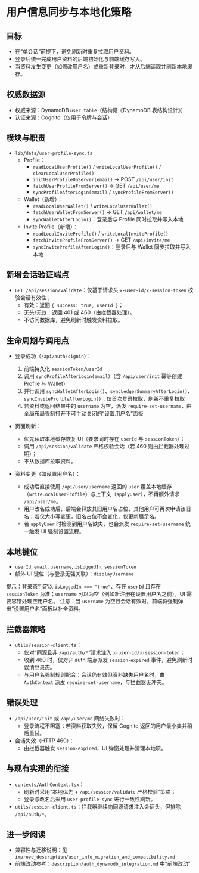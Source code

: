 # 用户信息同步与本地化策略

## 目标
- 在“单会话”前提下，避免刷新时重复拉取用户资料。
- 登录后统一完成用户资料的后端初始化与前端缓存写入。
- 当资料发生变更（如修改用户名）或重新登录时，才从后端读取并刷新本地缓存。

## 权威数据源
- 权威来源：DynamoDB `user_table`（结构见《DynamoDB 表结构设计》）
- 认证来源：Cognito（仅用于令牌与会话）

## 模块与职责
- `lib/data/user-profile-sync.ts`
  - Profile：
    - `readLocalUserProfile()` / `writeLocalUserProfile()` / `clearLocalUserProfile()`
    - `initUserProfileOnServer(email)` → POST `/api/user/init`
    - `fetchUserProfileFromServer()` → GET `/api/user/me`
    - `syncProfileAfterLogin(email)` / `syncProfileFromServer()`
  - Wallet（新增）：
    - `readLocalUserWallet()` / `writeLocalUserWallet()`
    - `fetchUserWalletFromServer()` → GET `/api/wallet/me`
    - `syncWalletAfterLogin()`：登录后与 Profile 同时拉取并写入本地
  - Invite Profile（新增）：
    - `readLocalInviteProfile()` / `writeLocalInviteProfile()`
    - `fetchInviteProfileFromServer()` → GET `/api/invite/me`
    - `syncInviteProfileAfterLogin()`：登录后与 Wallet 同步拉取并写入本地

## 新增会话验证端点
- `GET /api/session/validate`：仅基于请求头 `x-user-id/x-session-token` 校验会话有效性；
  - 有效：返回 `{ success: true, userId }`；
  - 无头/无效：返回 401 或 460（由拦截器处理）。
  - 不访问数据库，避免刷新时触发资料拉取。

## 生命周期与调用点
- 登录成功（`/api/auth/signin`）：
  1) 前端持久化 `sessionToken/userId`
  2) 调用 `syncProfileAfterLogin(email)`（含 `/api/user/init` 幂等创建 Profile 与 Wallet）
  3) 并行调用 `syncWalletAfterLogin()`、`syncLedgerSummaryAfterLogin()`、`syncInviteProfileAfterLogin()`；仅首次登录拉取，刷新不重复拉取
  4) 若资料或返回结果中的 `username` 为空，派发 `require-set-username`，由全局布局强制打开不可手动关闭的“设置用户名”面板

- 页面刷新：
  - 优先读取本地缓存恢复 UI（要求同时存在 `userId` 与 `sessionToken`）；
  - 调用 `/api/session/validate` 严格校验会话（若 460 则由拦截器处理过期）；
  - 不从数据库拉取资料。

- 资料变更（如设置用户名）：
  - 成功后直接使用 `/api/user/username` 返回的 `user` 覆盖本地缓存（`writeLocalUserProfile`）与上下文（`applyUser`），不再额外请求 `/api/user/me`。
  - 用户改名成功后，后端会释放其旧用户名占位，其他用户可再次申请该旧名；若仅大小写变更，旧名占位不会变化，仅更新展示名。
  - 若 `applyUser` 时检测到用户名缺失，也会派发 `require-set-username` 统一触发 UI 强制设置流程。

## 本地键位
- `userId`, `email`, `username`, `isLoggedIn`, `sessionToken`
- 额外 UI 键位（与登录无强关联）：`displayUsername`

提示：登录态判定以 `isLoggedIn === "true"`、存在 `userId` 且存在 `sessionToken` 为准；`username` 可以为空（例如新注册在设置用户名之前），UI 需要容错处理空用户名。
注意：当 `username` 为空且会话有效时，前端将强制弹出“设置用户名”面板以补全资料。

## 拦截器策略
- `utils/session-client.ts`：
  - 仅对“同源且非 `/api/auth/*`”请求注入 `x-user-id/x-session-token`；
  - 收到 460 时，仅对非 auth 端点派发 `session-expired` 事件，避免刷新时误清登录态。
  - 与用户名强制规则配合：会话仍有效但资料缺失用户名时，由 `AuthContext` 派发 `require-set-username`，与拦截器无冲突。

## 错误处理
- `/api/user/init` 或 `/api/user/me` 网络失败时：
  - 登录流程不阻塞；若资料获取失败，保留 Cognito 返回的用户最小集并稍后重试。
- 会话失效（HTTP 460）：
  - 由拦截器触发 `session-expired`，UI 弹窗处理并清理本地项。

## 与现有实现的衔接
- `contexts/AuthContext.tsx`：
  - 刷新时采用“本地优先 + `/api/session/validate` 严格校验”策略；
  - 登录与改名后采用 `user-profile-sync` 进行一致性刷新。
- `utils/session-client.ts`：拦截器继续向同源请求注入会话头，但排除 `/api/auth/*`。

## 进一步阅读
- 兼容性与迁移说明：见 `improve_description/user_info_migration_and_compatibility.md`
- 前端改动参考：`description/auth_dynamodb_integration.md` 中“前端改动”


